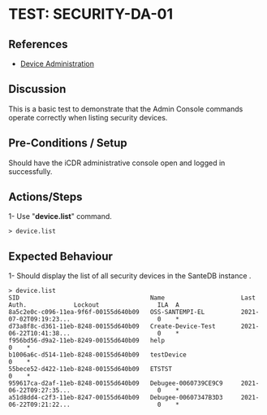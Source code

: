 # TEST: SECURITY-DA-01

## References

* [Device Administration](../../../../../operations/host-administration/santedb-icdr-admin-console/untitled.md)

## Discussion

This is a basic test to demonstrate that the Admin Console commands operate correctly when listing security devices.

## Pre-Conditions / Setup

Should have the iCDR administrative console open and logged in successfully.

## Actions/Steps

1- Use "**device.list**" command.

```text
> device.list
```

## Expected Behaviour

1- Should display the list of all security devices in the SanteDB instance .

```text
> device.list
SID                                    Name                     Last Auth.             Lockout                ILA  A
8a5c2e0c-c096-11ea-9f6f-00155d640b09   OSS-SANTEMPI-EL          2021-07-02T09:19:23...                        0    *
d73a8f8c-d361-11eb-8248-00155d640b09   Create-Device-Test       2021-06-22T10:41:38...                        0    *
f956bd56-d9a2-11eb-8249-00155d640b09   help                                                                   0    *
b1006a6c-d514-11eb-8248-00155d640b09   testDevice                                                             0    *
55bece52-d422-11eb-8248-00155d640b09   ETSTST                                                                 0    *
959617ca-d2af-11eb-8248-00155d640b09   Debugee-0060739CE9C9     2021-06-22T09:27:35...                        0    *
a51d8dd4-c2f3-11eb-8247-00155d640b09   Debugee-00607347B3D3     2021-06-22T09:21:22...                        0    *
```

